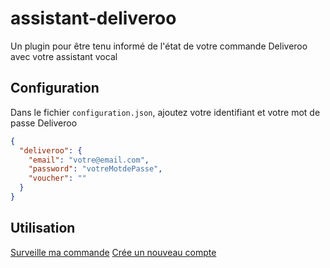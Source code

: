 # assistant-deliveroo

Un plugin pour être tenu informé de l'état de votre commande Deliveroo avec votre assistant vocal

## Configuration

Dans le fichier `configuration.json`, ajoutez votre identifiant et votre mot de passe Deliveroo

```json
{
  "deliveroo": {
    "email": "votre@email.com",
    "password": "votreMotdePasse",
    "voucher": ""
  }
}
```

## Utilisation

[Surveille ma commande](https://ifttt.com/applets/88198265d-if-you-say-surveille-ma-commande-then-push-a-note)
[Crée un nouveau compte](https://ifttt.com/applets/88198884d-if-you-say-nouveau-deliveroo-then-push-a-note)
